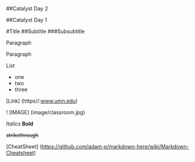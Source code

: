 ##Catalyst Day 2


##Catalyst Day 1

#Title
##Subtitle
###Subsubtitle

Paragraph

Paragraph

List
* one
* two
* three

[Link] (https//:www.umn.edu)

! [IMAGE] (image/classroom.jpg)

*Italics*
**Bold**

~~strikethrough~~

[CheatSheet] (https://github.com/adam-p/markdown-here/wiki/Markdown-Cheatsheet)
